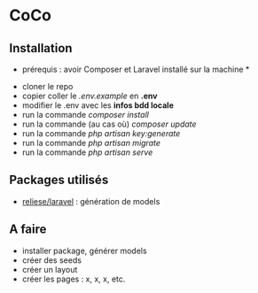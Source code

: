 # CoCo

## Installation

* prérequis : avoir Composer et Laravel installé sur la machine *

- cloner le repo
- copier coller le *.env.example* en **.env**
- modifier le .env avec les **infos bdd locale**
- run la commande *composer install*
- run la commande (au cas où) *composer update*
- run la commande *php artisan key:generate*
- run la commande *php artisan migrate*
- run la commande *php artisan serve*

## Packages utilisés

- [reliese/laravel](https://github.com/reliese/laravel) : génération de models

## A faire

- installer package, générer models
- créer des seeds
- créer un layout
- créer les pages : x, x, x, etc.
